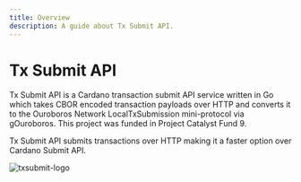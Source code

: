 ```yaml
---
title: Overview
description: A guide about Tx Submit API.
---
```


# Tx Submit API

Tx Submit API is a Cardano transaction submit API service written in Go which takes CBOR encoded transaction payloads over HTTP and converts it to the Ouroboros Network LocalTxSubmission mini-protocol via gOuroboros. This project was funded in Project Catalyst Fund 9.

Tx Submit API submits transactions over HTTP making it a faster option over Cardano Submit API.

<!--

## How do I actually use Tx Submit API?
Simply download the Tx Submit binary file from blinklabs.io on to your node server. Then run Tx Submit in the server command line. It's that simple to use and you will get monitoring right out of the box!

✅ Get started with our [Quick Start](../002-quick-start) guide and start monitoring your node with nview.

-->

![txsubmit-logo](/txsubmit-logo.png)

